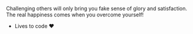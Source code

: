 Challenging others will only bring you fake sense of glory and satisfaction.
The real happiness comes when you overcome yourself!

- Lives to code ♥

